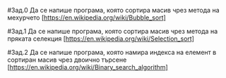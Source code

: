 #Зад.0
Да се напише програма, която сортира масив чрез метода на мехурчето [https://en.wikipedia.org/wiki/Bubble_sort]

#Зад.1
Да се напише програма, която сортира масив чрез метода на пряката селекция [https://en.wikipedia.org/wiki/Selection_sort]

#Зад.2
Да се напише програма, която намира индекса на елемент в сортиран масив чрез двоично търсене [https://en.wikipedia.org/wiki/Binary_search_algorithm]


